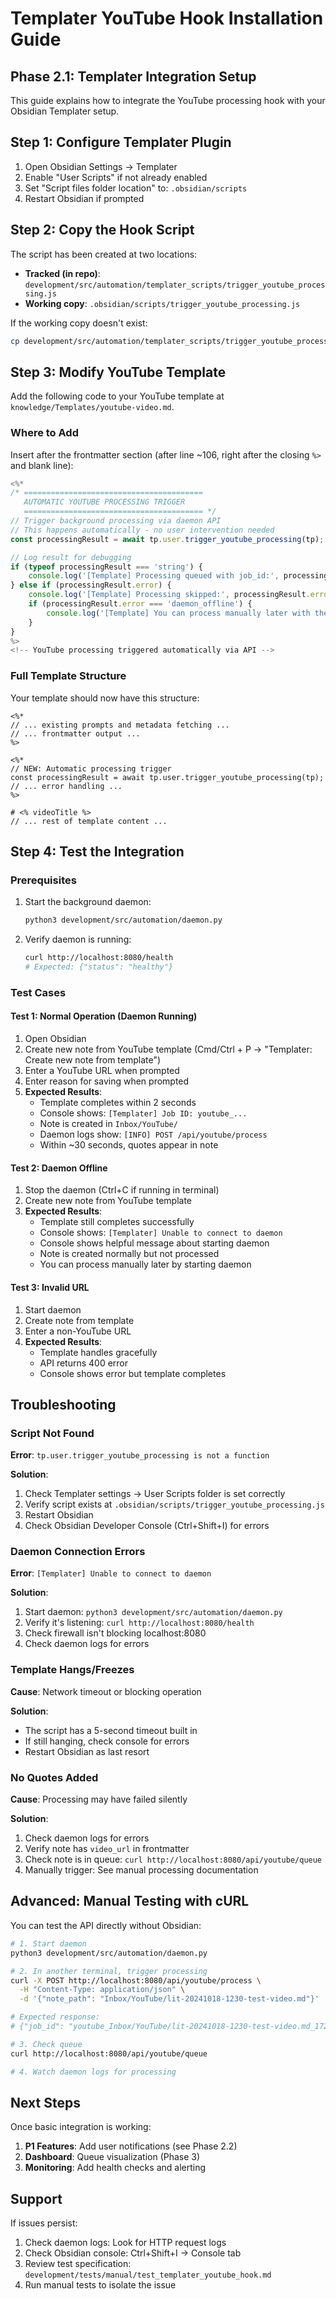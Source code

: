 # Templater YouTube Hook Installation Guide

## Phase 2.1: Templater Integration Setup

This guide explains how to integrate the YouTube processing hook with your Obsidian Templater setup.

## Step 1: Configure Templater Plugin

1. Open Obsidian Settings → Templater
2. Enable "User Scripts" if not already enabled
3. Set "Script files folder location" to: `.obsidian/scripts`
4. Restart Obsidian if prompted

## Step 2: Copy the Hook Script

The script has been created at two locations:

- **Tracked (in repo)**: `development/src/automation/templater_scripts/trigger_youtube_processing.js`
- **Working copy**: `.obsidian/scripts/trigger_youtube_processing.js`

If the working copy doesn't exist:
```bash
cp development/src/automation/templater_scripts/trigger_youtube_processing.js .obsidian/scripts/
```

## Step 3: Modify YouTube Template

Add the following code to your YouTube template at `knowledge/Templates/youtube-video.md`.

### Where to Add

Insert after the frontmatter section (after line ~106, right after the closing `%>` and blank line):

```javascript
<%*
/* ========================================
   AUTOMATIC YOUTUBE PROCESSING TRIGGER
   ======================================== */
// Trigger background processing via daemon API
// This happens automatically - no user intervention needed
const processingResult = await tp.user.trigger_youtube_processing(tp);

// Log result for debugging
if (typeof processingResult === 'string') {
    console.log('[Template] Processing queued with job_id:', processingResult);
} else if (processingResult.error) {
    console.log('[Template] Processing skipped:', processingResult.error);
    if (processingResult.error === 'daemon_offline') {
        console.log('[Template] You can process manually later with the daemon');
    }
}
%>
<!-- YouTube processing triggered automatically via API -->
```

### Full Template Structure

Your template should now have this structure:

```
<%*
// ... existing prompts and metadata fetching ...
// ... frontmatter output ...
%>

<%*
// NEW: Automatic processing trigger
const processingResult = await tp.user.trigger_youtube_processing(tp);
// ... error handling ...
%>

# <% videoTitle %>
// ... rest of template content ...
```

## Step 4: Test the Integration

### Prerequisites
1. Start the background daemon:
   ```bash
   python3 development/src/automation/daemon.py
   ```

2. Verify daemon is running:
   ```bash
   curl http://localhost:8080/health
   # Expected: {"status": "healthy"}
   ```

### Test Cases

#### Test 1: Normal Operation (Daemon Running)
1. Open Obsidian
2. Create new note from YouTube template (Cmd/Ctrl + P → "Templater: Create new note from template")
3. Enter a YouTube URL when prompted
4. Enter reason for saving when prompted
5. **Expected Results**:
   - Template completes within 2 seconds
   - Console shows: `[Templater] Job ID: youtube_...`
   - Note is created in `Inbox/YouTube/`
   - Daemon logs show: `[INFO] POST /api/youtube/process`
   - Within ~30 seconds, quotes appear in note

#### Test 2: Daemon Offline
1. Stop the daemon (Ctrl+C if running in terminal)
2. Create new note from YouTube template
3. **Expected Results**:
   - Template still completes successfully
   - Console shows: `[Templater] Unable to connect to daemon`
   - Console shows helpful message about starting daemon
   - Note is created normally but not processed
   - You can process manually later by starting daemon

#### Test 3: Invalid URL
1. Start daemon
2. Create note from template
3. Enter a non-YouTube URL
4. **Expected Results**:
   - Template handles gracefully
   - API returns 400 error
   - Console shows error but template completes

## Troubleshooting

### Script Not Found
**Error**: `tp.user.trigger_youtube_processing is not a function`

**Solution**:
1. Check Templater settings → User Scripts folder is set correctly
2. Verify script exists at `.obsidian/scripts/trigger_youtube_processing.js`
3. Restart Obsidian
4. Check Obsidian Developer Console (Ctrl+Shift+I) for errors

### Daemon Connection Errors
**Error**: `[Templater] Unable to connect to daemon`

**Solution**:
1. Start daemon: `python3 development/src/automation/daemon.py`
2. Verify it's listening: `curl http://localhost:8080/health`
3. Check firewall isn't blocking localhost:8080
4. Check daemon logs for errors

### Template Hangs/Freezes
**Cause**: Network timeout or blocking operation

**Solution**:
- The script has a 5-second timeout built in
- If still hanging, check console for errors
- Restart Obsidian as last resort

### No Quotes Added
**Cause**: Processing may have failed silently

**Solution**:
1. Check daemon logs for errors
2. Verify note has `video_url` in frontmatter
3. Check note is in queue: `curl http://localhost:8080/api/youtube/queue`
4. Manually trigger: See manual processing documentation

## Advanced: Manual Testing with cURL

You can test the API directly without Obsidian:

```bash
# 1. Start daemon
python3 development/src/automation/daemon.py

# 2. In another terminal, trigger processing
curl -X POST http://localhost:8080/api/youtube/process \
  -H "Content-Type: application/json" \
  -d '{"note_path": "Inbox/YouTube/lit-20241018-1230-test-video.md"}'

# Expected response:
# {"job_id": "youtube_Inbox/YouTube/lit-20241018-1230-test-video.md_1729267800", "message": "..."}

# 3. Check queue
curl http://localhost:8080/api/youtube/queue

# 4. Watch daemon logs for processing
```

## Next Steps

Once basic integration is working:

1. **P1 Features**: Add user notifications (see Phase 2.2)
2. **Dashboard**: Queue visualization (Phase 3)
3. **Monitoring**: Add health checks and alerting

## Support

If issues persist:
1. Check daemon logs: Look for HTTP request logs
2. Check Obsidian console: Ctrl+Shift+I → Console tab
3. Review test specification: `development/tests/manual/test_templater_youtube_hook.md`
4. Run manual tests to isolate the issue
